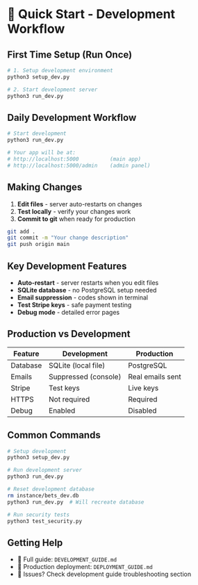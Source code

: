 # 🚀 Quick Start - Development Workflow

## First Time Setup (Run Once)

```bash
# 1. Setup development environment
python3 setup_dev.py

# 2. Start development server
python3 run_dev.py
```

## Daily Development Workflow

```bash
# Start development
python3 run_dev.py

# Your app will be at:
# http://localhost:5000          (main app)
# http://localhost:5000/admin    (admin panel)
```

## Making Changes

1. **Edit files** - server auto-restarts on changes
2. **Test locally** - verify your changes work
3. **Commit to git** when ready for production

```bash
git add .
git commit -m "Your change description"
git push origin main
```

## Key Development Features

- **Auto-restart** - server restarts when you edit files
- **SQLite database** - no PostgreSQL setup needed
- **Email suppression** - codes shown in terminal
- **Test Stripe keys** - safe payment testing
- **Debug mode** - detailed error pages

## Production vs Development

| Feature | Development | Production |
|---------|-------------|------------|
| Database | SQLite (local file) | PostgreSQL |
| Emails | Suppressed (console) | Real emails sent |
| Stripe | Test keys | Live keys |
| HTTPS | Not required | Required |
| Debug | Enabled | Disabled |

## Common Commands

```bash
# Setup development
python3 setup_dev.py

# Run development server
python3 run_dev.py

# Reset development database
rm instance/bets_dev.db
python3 run_dev.py  # Will recreate database

# Run security tests
python3 test_security.py
```

## Getting Help

- 📖 Full guide: `DEVELOPMENT_GUIDE.md`
- 🚀 Production deployment: `DEPLOYMENT_GUIDE.md`
- 🐛 Issues? Check development guide troubleshooting section